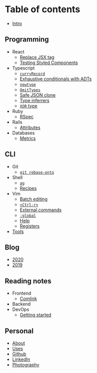# Table of contents

* [Intro](README.md)

## Programming

* React
  * [Replace JSX tag](programming/react/replace-jsx-tag.md)
  * [Testing Styled Components](programming/react/testing-styled-components.md)
* Typescript
  * [`curryRecord`](programming/typescript/curry-record.md)
  * [Exhaustive conditionals with ADTs](programming/typescript/exhaustive-conditionals-with-adts.md)
  * [`newtype`](programming/typescript/newtype.md)
  * [`OmitTypes`](programming/typescript/omit-types.md)
  * [Safe JSON clone](programming/typescript/safe-json-clone.md)
  * [Type inferrers](programming/typescript/type-inferrers.md)
  * [`XOR` type](programming/typescript/xor-type.md)
* Ruby
  * [RSpec](programming/ruby/rspec.md)
* Rails
  * [Attributes](programming/rails/attributes.md)
* Databases
  * [Metrics](programming/databases/metrics.md)

## CLI

* Git
  * [`git rebase-onto`](cli/git/git-rebase-onto.md)
* Shell
  * [`ag`](cli/sh/ag.md)
  * [Recipes](cli/sh/recipes.md)
* Vim
  * [Batch editing](cli/vim/batch-editing.md)
  * [`<Ctrl-r>`](cli/vim/ctrl-r.md)
  * [External commands](cli/vim/external-commands.md)
  * [`:global`](cli/vim/global.md)
  * [Help](cli/vim/help.md)
  * [Registers](cli/vim/registers.md)
* [Tools](cli/tools.md)

## Blog

* [2020](blog/2020.md)
* [2019](blog/2019.md)

## Reading notes

* Frontend
  * [Comlink](reading-notes/frontend/comlink.md)
* Backend
* DevOps
  * [Getting started](reading-notes/devops/getting-started.md)

## Personal

* [About](personal/about.md)
* [Uses](personal/uses.md)
* [Github](https://github.com/timhwang21)
* [LinkedIn](https://linkedin.com/in/timhwang21)
* [Photography](https://timhwang21.myportfolio.com)
